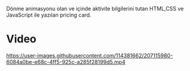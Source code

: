 Dönme animasyonu olan ve içinde aktivite bilgilerini tutan HTML,CSS ve JavaScript ile yazılan pricing card. 

<h1>Video</h1>

https://user-images.githubusercontent.com/114381662/207115980-6084a0be-e68c-4ff5-925c-a285f28199d5.mp4

